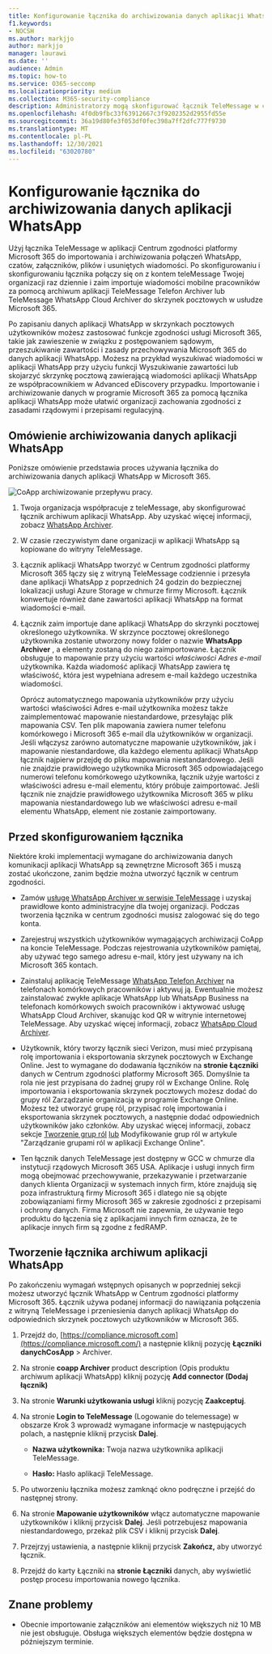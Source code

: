 ```yaml
---
title: Konfigurowanie łącznika do archiwizowania danych aplikacji WhatsApp w Microsoft 365
f1.keywords:
- NOCSH
ms.author: markjjo
author: markjjo
manager: laurawi
ms.date: ''
audience: Admin
ms.topic: how-to
ms.service: O365-seccomp
ms.localizationpriority: medium
ms.collection: M365-security-compliance
description: Administratorzy mogą skonfigurować łącznik TeleMessage w celu importowania i archiwizowania danych aplikacji WhatsApp w Microsoft 365. Dzięki temu można archiwizować dane ze źródeł danych innych firm w programie Microsoft 365, aby zarządzać danymi innych firm przy użyciu funkcji zgodności, takich jak archiwizacja ze względu na przepisy prawne, wyszukiwanie zawartości i zasady przechowywania.
ms.openlocfilehash: 4f0db9fbc33f63912667c3f9202352d2955fd55e
ms.sourcegitcommit: 36a19d80fe3f053df0fec398a7ff2dfc777f9730
ms.translationtype: MT
ms.contentlocale: pl-PL
ms.lasthandoff: 12/30/2021
ms.locfileid: "63020780"
---
```

# <a name="set-up-a-connector-to-archive-whatsapp-data"></a>Konfigurowanie łącznika do archiwizowania danych aplikacji WhatsApp

Użyj łącznika TeleMessage w aplikacji Centrum zgodności platformy Microsoft 365 do importowania i archiwizowania połączeń WhatsApp, czatów, załączników, plików i usuniętych wiadomości. Po skonfigurowaniu i skonfigurowaniu łącznika połączy się on z kontem teleMessage Twojej organizacji raz dziennie i zaim importuje wiadomości mobilne pracowników za pomocą archiwum aplikacji TeleMessage Telefon Archiver lub TeleMessage WhatsApp Cloud Archiver do skrzynek pocztowych w usłudze Microsoft 365.

Po zapisaniu danych aplikacji WhatsApp w skrzynkach pocztowych użytkowników możesz zastosować funkcje zgodności usługi Microsoft 365, takie jak zawieszenie w związku z postępowaniem sądowym, przeszukiwanie zawartości i zasady przechowywania Microsoft 365 do danych aplikacji WhatsApp. Możesz na przykład wyszukiwać wiadomości w aplikacji WhatsApp przy użyciu funkcji Wyszukiwanie zawartości lub skojarzyć skrzynkę pocztową zawierającą wiadomości aplikacji WhatsApp ze współpracownikiem w Advanced eDiscovery przypadku. Importowanie i archiwizowanie danych w programie Microsoft 365 za pomocą łącznika aplikacji WhatsApp może ułatwić organizacji zachowania zgodności z zasadami rządowymi i przepisami regulacyjną.

## <a name="overview-of-archiving-whatsapp-data"></a>Omówienie archiwizowania danych aplikacji WhatsApp

Poniższe omówienie przedstawia proces używania łącznika do archiwizowania danych aplikacji WhatsApp w Microsoft 365.

![CoApp archiwizowanie przepływu pracy.](../media/WhatsAppConnectorWorkflow.png)

1. Twoja organizacja współpracuje z teleMessage, aby skonfigurować łącznik archiwum aplikacji WhatsApp. Aby uzyskać więcej informacji, zobacz [WhatsApp Archiver](https://www.telemessage.com/office365-activation-for-whatsapp-archiver).

2. W czasie rzeczywistym dane organizacji w aplikacji WhatsApp są kopiowane do witryny TeleMessage.

3. Łącznik aplikacji WhatsApp tworzyć w Centrum zgodności platformy Microsoft 365 łączy się z witryną TeleMessage codziennie i przesyła dane aplikacji WhatsApp z poprzednich 24 godzin do bezpiecznej lokalizacji usługi Azure Storage w chmurze firmy Microsoft. Łącznik konwertuje również dane zawartości aplikacji WhatsApp na format wiadomości e-mail.

4. Łącznik zaim importuje dane aplikacji WhatsApp do skrzynki pocztowej określonego użytkownika. W skrzynce pocztowej określonego użytkownika zostanie utworzony nowy folder o nazwie **WhatsApp Archiver** , a elementy zostaną do niego zaimportowane. Łącznik obsługuje to mapowanie przy użyciu wartości *właściwości Adres e-mail* użytkownika. Każda wiadomość aplikacji WhatsApp zawiera tę właściwość, która jest wypełniana adresem e-mail każdego uczestnika wiadomości.

   Oprócz automatycznego mapowania użytkowników przy użyciu wartości właściwości Adres e-mail użytkownika możesz także zaimplementować mapowanie niestandardowe, przesyłając plik mapowania CSV. Ten plik mapowania zawiera numer telefonu komórkowego i Microsoft 365 e-mail dla użytkowników w organizacji. Jeśli włączysz zarówno automatyczne mapowanie użytkowników, jak i mapowanie niestandardowe, dla każdego elementu aplikacji WhatsApp łącznik najpierw przejdę do pliku mapowania niestandardowego. Jeśli nie znajdzie prawidłowego użytkownika Microsoft 365 odpowiadającego numerowi telefonu komórkowego użytkownika, łącznik użyje wartości z właściwości adresu e-mail elementu, który próbuje zaimportować. Jeśli łącznik nie znajdzie prawidłowego użytkownika Microsoft 365 w pliku mapowania niestandardowego lub we właściwości adresu e-mail elementu WhatsApp, element nie zostanie zaimportowany.

## <a name="before-you-set-up-a-connector"></a>Przed skonfigurowaniem łącznika

Niektóre kroki implementacji wymagane do archiwizowania danych komunikacji aplikacji WhatsApp są zewnętrzne Microsoft 365 i muszą zostać ukończone, zanim będzie można utworzyć łącznik w centrum zgodności.

- Zamów [usługę WhatsApp Archiver w serwisie TeleMessage](https://www.telemessage.com/mobile-archiver/order-mobile-archiver-for-o365) i uzyskaj prawidłowe konto administracyjne dla twojej organizacji. Podczas tworzenia łącznika w centrum zgodności musisz zalogować się do tego konta.

- Zarejestruj wszystkich użytkowników wymagających archiwizacji CoApp na koncie TeleMessage. Podczas rejestrowania użytkowników pamiętaj, aby używać tego samego adresu e-mail, który jest używany na ich Microsoft 365 kontach.

- Zainstaluj aplikację TeleMessage [WhatsApp Telefon Archiver](https://www.telemessage.com/mobile-archiver/whatsapp-phone-archiver-2/) na telefonach komórkowych pracowników i aktywuj ją. Ewentualnie możesz zainstalować zwykłe aplikacje WhatsApp lub WhatsApp Business na telefonach komórkowych swoich pracowników i aktywować usługę WhatsApp Cloud Archiver, skanując kod QR w witrynie internetowej TeleMessage. Aby uzyskać więcej informacji, zobacz [WhatsApp Cloud Archiver](https://www.telemessage.com/mobile-archiver/whatsapp-archiver/whatsapp-cloud-archiver/).

- Użytkownik, który tworzy łącznik sieci Verizon, musi mieć przypisaną rolę importowania i eksportowania skrzynek pocztowych w Exchange Online. Jest to wymagane do dodawania łączników na **stronie Łączniki** danych w Centrum zgodności platformy Microsoft 365. Domyślnie ta rola nie jest przypisana do żadnej grupy ról w Exchange Online. Rolę importowania i eksportowania skrzynek pocztowych możesz dodać do grupy ról Zarządzanie organizacją w programie Exchange Online. Możesz też utworzyć grupę ról, przypisać rolę importowania i eksportowania skrzynek pocztowych, a następnie dodać odpowiednich użytkowników jako członków. Aby uzyskać więcej informacji, zobacz sekcje [Tworzenie grup ról](/Exchange/permissions-exo/role-groups#create-role-groups) [lub](/Exchange/permissions-exo/role-groups#modify-role-groups) Modyfikowanie grup ról w artykule "Zarządzanie grupami ról w aplikacji Exchange Online".

- Ten łącznik danych TeleMessage jest dostępny w GCC w chmurze dla instytucji rządowych Microsoft 365 USA. Aplikacje i usługi innych firm mogą obejmować przechowywanie, przekazywanie i przetwarzanie danych klienta Organizacji w systemach innych firm, które znajdują się poza infrastrukturą firmy Microsoft 365 i dlatego nie są objęte zobowiązaniami firmy Microsoft 365 w zakresie zgodności z przepisami i ochrony danych. Firma Microsoft nie zapewnia, że używanie tego produktu do łączenia się z aplikacjami innych firm oznacza, że te aplikacje innych firm są zgodne z fedRAMP.

## <a name="create-a-whatsapp-archiver-connector"></a>Tworzenie łącznika archiwum aplikacji WhatsApp

Po zakończeniu wymagań wstępnych opisanych w poprzedniej sekcji możesz utworzyć łącznik WhatsApp w Centrum zgodności platformy Microsoft 365. Łącznik używa podanej informacji do nawiązania połączenia z witryną TeleMessage i przeniesienia danych aplikacji WhatsApp do odpowiednich skrzynek pocztowych użytkowników w Microsoft 365.

1. Przejdź do, [https://compliance.microsoft.com](https://compliance.microsoft.com/) a następnie kliknij pozycję **Łączniki** **danychCosApp** >  Archiver.

2. Na stronie **coapp Archiver** product description (Opis produktu archiwum aplikacji WhatsApp) kliknij pozycję **Add connector (Dodaj łącznik)**

3. Na stronie **Warunki użytkowania usługi** kliknij pozycję **Zaakceptuj**.

4. Na stronie **Login to TeleMessage** (Logowanie do telemessage) w obszarze Krok 3 wprowadź wymagane informacje w następujących polach, a następnie kliknij przycisk **Dalej**.

   - **Nazwa użytkownika:** Twoja nazwa użytkownika aplikacji TeleMessage.

   - **Hasło:** Hasło aplikacji TeleMessage.

5. Po utworzeniu łącznika możesz zamknąć okno podręczne i przejść do następnej strony.

6. Na stronie **Mapowanie użytkowników** włącz automatyczne mapowanie użytkowników i kliknij przycisk **Dalej**. Jeśli potrzebujesz mapowania niestandardowego, przekaż plik CSV i kliknij przycisk **Dalej**.

7. Przejrzyj ustawienia, a następnie kliknij przycisk **Zakończ,** aby utworzyć łącznik.

8. Przejdź do karty Łączniki na **stronie Łączniki** danych, aby wyświetlić postęp procesu importowania nowego łącznika.

## <a name="known-issues"></a>Znane problemy

- Obecnie importowanie załączników ani elementów większych niż 10 MB nie jest obsługuje. Obsługa większych elementów będzie dostępna w późniejszym terminie.
